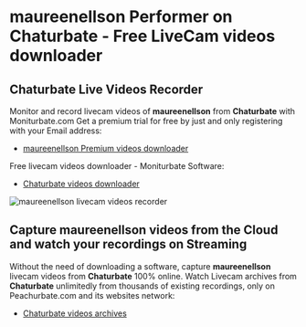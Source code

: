 # maureenellson Performer on Chaturbate - Free LiveCam videos downloader

## Chaturbate Live Videos Recorder

Monitor and record livecam videos of **maureenellson** from **Chaturbate** with Moniturbate.com
Get a premium trial for free by just and only registering with your Email address:
* [maureenellson Premium videos downloader](https://moniturbate.com/request-demo-licence-key.html)

Free livecam videos downloader - Moniturbate Software:
* [Chaturbate videos downloader](https://moniturbate.com/moniturbate-download-software.html)

![maureenellson livecam videos recorder](https://peachurnet.com/templates/moniturbate-software.png)


## Capture maureenellson videos from the Cloud and watch your recordings on Streaming

Without the need of downloading a software, capture **maureenellson** livecam videos from **Chaturbate** 100% online.
Watch Livecam archives from **Chaturbate** unlimitedly from thousands of existing recordings, only on Peachurbate.com and its websites network:
* [Chaturbate videos archives](https://peachurnet.com/)